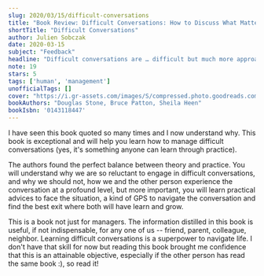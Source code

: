```yaml
---
slug: 2020/03/15/difficult-conversations
title: "Book Review: Difficult Conversations: How to Discuss What Matters Most"
shortTitle: "Difficult Conversations"
author: Julien Sobczak
date: 2020-03-15
subject: "Feedback"
headline: "Difficult conversations are … difficult but much more approachable with this book!"
note: 19
stars: 5
tags: ['human', 'management']
unofficialTags: []
cover: "https://i.gr-assets.com/images/S/compressed.photo.goodreads.com/books/1394996504l/7887687.jpg"
bookAuthors: "Douglas Stone, Bruce Patton, Sheila Heen"
bookIsbn: '0143118447'
---
```



I have seen this book quoted so many times and I now understand why. This book is exceptional and will help you learn how to manage difficult conversations (yes, it's something anyone can learn through practice).

The authors found the perfect balance between theory and practice. You will understand why we are so reluctant to engage in difficult conversations, and why we should not, how we and the other person experience the conversation at a profound level, but more important, you will learn practical advices to face the situation, a kind of GPS to navigate the conversation and find the best exit where both will have learn and grow.

This is a book not just for managers. The information distilled in this book is useful, if not indispensable, for any one of us -- friend, parent, colleague, neighbor. Learning difficult conversations is a superpower to navigate life. I don't have that skill for now but reading this book brought me confidence that this is an attainable objective, especially if the other person has read the same book :), so read it!

